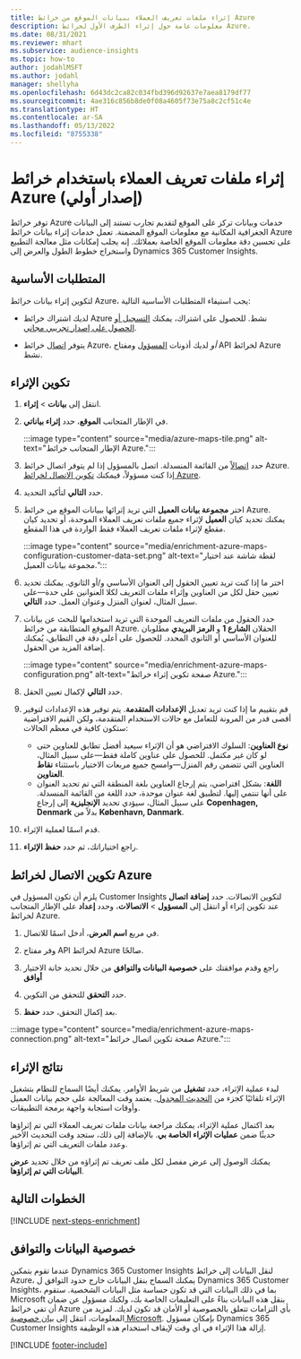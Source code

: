 ```yaml
---
title: إثراء ملفات تعريف العملاء ببيانات الموقع من خرائط Azure
description: معلومات عامة حول إثراء الطرف الأول لخرائط Azure.
ms.date: 08/31/2021
ms.reviewer: mhart
ms.subservice: audience-insights
ms.topic: how-to
author: jodahlMSFT
ms.author: jodahl
manager: shellyha
ms.openlocfilehash: 6d43dc2ca82c034fbd396d92637e7aea8179df77
ms.sourcegitcommit: 4ae316c856b8de0f08a4605f73e75a8c2cf51c4e
ms.translationtype: HT
ms.contentlocale: ar-SA
ms.lasthandoff: 05/13/2022
ms.locfileid: "8755338"
---
```

# <a name="enrichment-of-customer-profiles-with-azure-maps-preview"></a>إثراء ملفات تعريف العملاء باستخدام خرائط Azure (إصدار أولي)

توفر خرائط Azure خدمات وبيانات تركز على الموقع لتقديم تجارب تستند إلى البيانات الجغرافية المكانية مع معلومات الموقع المضمنة. تعمل خدمات إثراء بيانات خرائط Azure على تحسين دقة معلومات الموقع الخاصة بعملائك. إنه يجلب إمكانات مثل معالجة التطبيع واستخراج خطوط الطول والعرض إلى Dynamics 365 Customer Insights.

## <a name="prerequisites"></a>المتطلبات الأساسية

لتكوين إثراء بيانات خرائط Azure، يجب استيفاء المتطلبات الأساسية التالية:

- لديك اشتراك خرائط Azure نشط. للحصول على اشتراك، يمكنك [التسجيل أو الحصول على إصدار تجريبي مجاني](https://azure.microsoft.com/services/azure-maps/).

- يتوفر [اتصال](connections.md) خرائط Azure، *أو* لديك أذونات [المسؤول](permissions.md#admin) ومفتاح API لخرائط Azure نشط.

## <a name="configure-the-enrichment"></a>تكوين الإثراء

1. انتقل إلى **بيانات** > **إثراء**. 

1. في الإطار المتجانب **الموقع**، حدد **إثراء بياناتي**.

   :::image type="content" source="media/azure-maps-tile.png" alt-text="الإطار المتجانب خرائط Azure.":::

1. حدد [اتصالاً](connections.md) من القائمة المنسدلة. اتصل بالمسؤول إذا لم يتوفر اتصال خرائط Azure. إذا كنت مسؤولاً، فيمكنك [تكوين الاتصال لخرائط Azure](#configure-the-connection-for-azure-maps). 

1. حدد **التالي** لتأكيد التحديد.

1. اختر **مجموعة بيانات العميل** التي تريد إثرائها ببيانات الموقع من خرائط Azure. يمكنك تحديد كيان **العميل** لإثراء جميع ملفات تعريف العملاء الموحدة، أو تحديد كيان مقطع لإثراء ملفات تعريف العملاء فقط الواردة في هذا المقطع.

    :::image type="content" source="media/enrichment-azure-maps-configuration-customer-data-set.png" alt-text="لقطة شاشة عند اختيار مجموعة بيانات العميل.":::

1. اختر ما إذا كنت تريد تعيين الحقول إلى العنوان الأساسي و/أو الثانوي. يمكنك تحديد تعيين حقل لكل من العناوين وإثراء ملفات التعريف لكلا العنوانين على حدة&mdash;على سبيل المثال، لعنوان المنزل وعنوان العمل. حدد **التالي**.

1. حدد الحقول من ملفات التعريف الموحدة التي تريد استخدامها للبحث عن بيانات الموقع المتطابقة من خرائط Azure. الحقلان **الشارع 1** و **الرمز البريدي** مطلوبان للعنوان الأساسي أو الثانوي المحدد. للحصول على أعلى دقة في التطابق، يُمكنك إضافة المزيد من الحقول.

   :::image type="content" source="media/enrichment-azure-maps-configuration.png" alt-text="صفحة تكوين إثراء خرائط Azure.":::

1. حدد **التالي** لإكمال تعيين الحقل.

1. قم بتقييم ما إذا كنت تريد تعديل **الإعدادات المتقدمة**. يتم توفير هذه الإعدادات لتوفير أقصى قدر من المرونة للتعامل مع حالات الاستخدام المتقدمة، ولكن القيم الافتراضية ستكون كافية في معظم الحالات:
   - **نوع العناوين**: السلوك الافتراضي هو أن الإثراء سيعيد أفضل تطابق للعناوين حتى لو كان غير مكتمل. للحصول على عناوين كاملة فقط&mdash;على سبيل المثال، العناوين التي تتضمن رقم المنزل&mdash;وامسح جميع مربعات الاختيار باستثناء **نقاط العناوين**. 
   - **اللغة**: بشكل افتراضي، يتم إرجاع العناوين بلغة المنطقة التي تم تحديد العنوان على أنها تنتمي إليها. لتطبيق لغة عنوان موحدة، حدد اللغة من القائمة المنسدلة. على سبيل المثال، سيؤدي تحديد **الإنجليزية** إلى إرجاع **Copenhagen, Denmark** بدلاً من **København, Danmark**.

1. قدم اسمًا لعملية الإثراء.

1. راجع اختياراتك، ثم حدد **حفظ الإثراء**.

## <a name="configure-the-connection-for-azure-maps"></a>تكوين الاتصال لخرائط Azure

يلزم أن تكون المسؤول في Customer Insights لتكوين الاتصالات. حدد **إضافة اتصال** عند تكوين إثراء أو انتقل إلى **المسؤول** > **الاتصالات**، وحدد **إعداد** على الإطار المتجانب لخرائط Azure.

1. في مربع **اسم العرض**، أدخل اسمًا للاتصال.

1. وفر مفتاح API لخرائط Azure صالحًا.

1. راجع وقدم موافقتك على **خصوصية البيانات والتوافق‬** من خلال تحديد خانة الاختيار **أوافق**

1. حدد **التحقق** للتحقق من التكوين.

1. بعد إكمال التحقق، حدد **حفظ**.

:::image type="content" source="media/enrichment-azure-maps-connection.png" alt-text="صفحة تكوين اتصال خرائط Azure.":::

## <a name="enrichment-results"></a>نتائج الإثراء

لبدء عملية الإثراء، حدد **تشغيل** من شريط الأوامر. يمكنك أيضًا السماح للنظام بتشغيل الإثراء تلقائيًا كجزء من [التحديث المجدول](system.md#schedule-tab). يعتمد وقت المعالجة على حجم بيانات العميل وأوقات استجابة واجهة برمجة التطبيقات.

بعد اكتمال عملية الإثراء، يمكنك مراجعة بيانات ملفات تعريف العملاء التي تم إثراؤها حديثًا ضمن **عمليات الإثراء الخاصة بي**. بالإضافة إلى ذلك، ستجد وقت التحديث الأخير وعدد ملفات التعريف التي تم إثراؤها.

يمكنك الوصول إلى عرض مفصل لكل ملف تعريف تم إثراؤه من خلال تحديد **عرض البيانات التي تم إثراؤها**.

## <a name="next-steps"></a>الخطوات التالية

[!INCLUDE [next-steps-enrichment](includes/next-steps-enrichment.md)]

## <a name="data-privacy-and-compliance"></a>خصوصية البيانات والتوافق

عندما تقوم بتمكين Dynamics 365 Customer Insights لنقل البيانات إلى خرائط Azure، يمكنك السماح بنقل البيانات خارج حدود التوافق ل Dynamics 365 Customer Insights، بما في ذلك البيانات التي قد تكون حساسة مثل البيانات الشخصية. ستقوم Microsoft بنقل هذه البيانات بناءً على التعليمات الخاصة بك، ولكنك مسؤول عن ضمان أن تفي خرائط Azure بأي التزامات تتعلق بالخصوصية أو الأمان قد تكون لديك. لمزيد من المعلومات، انتقل إلى [بيان خصوصية Microsoft](https://go.microsoft.com/fwlink/?linkid=396732).
بإمكان مسؤول Dynamics 365 Customer Insights إزالة هذا الإثراء في أي وقت لإيقاف استخدام هذه الوظيفة.

[!INCLUDE [footer-include](includes/footer-banner.md)]
